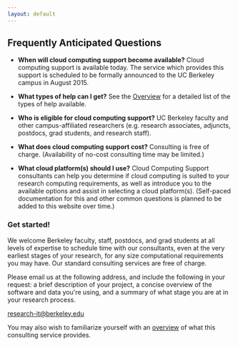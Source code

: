 ```yaml
---
layout: default
---
```


## Frequently Anticipated Questions

* **When will cloud computing support become available?**
  Cloud computing support is available today. The service which provides this support is
  scheduled to be formally announced to the UC Berkeley campus in August 2015.

* **What types of help can I get?**
  See the [Overview](/services/cloud-computing-support/overview-cloud-computing-support) for a detailed list
  of the types of help available.

* **Who is eligible for cloud computing support?**
  UC Berkeley faculty and other campus-affiliated researchers (e.g. research associates, adjuncts,
  postdocs, grad students, and research staff).

* **What does cloud computing support cost?**
  Consulting is free of charge. (Availability of no-cost consulting time may be limited.)
  
* **What cloud platform(s) should I use?**
  Cloud Computing Support consultants can help you determine if cloud computing is suited to your research computing
  requirements, as well as introduce you to the available options and assist in selecting a cloud platform(s).
  (Self-paced documentation for this and other common questions is planned to be added to this website over time.)
  
### Get started!

We welcome Berkeley faculty, staff, postdocs, and grad students at all levels of expertise to schedule time with our consultants, even at the very earliest stages of your research, for any size computational requirements you may have. Our standard consulting services are free of charge.

Please email us at the following address, and include the following in your request: a brief description of your project, a concise overview of the software and data you're using, and a summary of what stage you are at in your research process.

[research-it@berkeley.edu](mailto:research-it@berkeley.edu)

You may also wish to familiarize yourself with an [overview](/services/cloud-computing-support/overview-cloud-computing-support) of what this consulting service provides.
